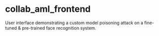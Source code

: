 # collab_aml_frontend
User interface demonstrating a custom model poisoning attack on a fine-tuned &amp; pre-trained face recognition system.
